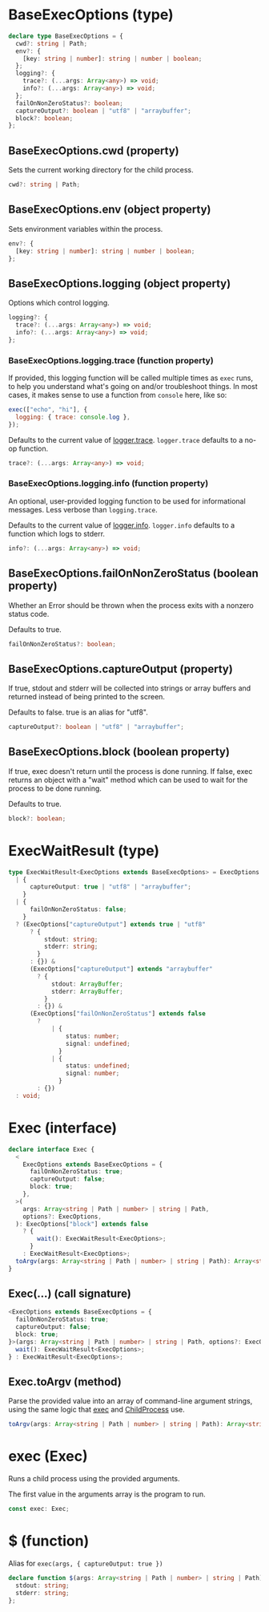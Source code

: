 <!-- INPUT:
declare type BaseExecOptions = {
  /** Sets the current working directory for the child process. */
  cwd?: string | Path;

  /** Sets environment variables within the process. */
  env?: { [key: string | number]: string | number | boolean };

  /** Options which control logging. */
  logging?: {
    /**
     * If provided, this logging function will be called multiple times as
     * `exec` runs, to help you understand what's going on and/or troubleshoot
     * things. In most cases, it makes sense to use a function from `console`
     * here, like so:
     *
     * ```js
     * exec(["echo", "hi"], {
     *   logging: { trace: console.log },
     * });
     * ```
     *
     * Defaults to the current value of {@link logger.trace}. `logger.trace`
     * defaults to a no-op function.
     */
    trace?: (...args: Array<any>) => void;

    /**
     * An optional, user-provided logging function to be used for informational
     * messages. Less verbose than `logging.trace`.
     *
     * Defaults to the current value of {@link logger.info}. `logger.info`
     * defaults to a function which logs to stderr.
     */
    info?: (...args: Array<any>) => void;
  };

  /**
   * Whether an Error should be thrown when the process exits with a nonzero
   * status code.
   *
   * Defaults to true.
   */
  failOnNonZeroStatus?: boolean;

  /**
   * If true, stdout and stderr will be collected into strings or array buffers
   * and returned instead of being printed to the screen.
   *
   * Defaults to false. true is an alias for "utf8".
   */
  captureOutput?: boolean | "utf8" | "arraybuffer";

  /**
   * If true, exec doesn't return until the process is done running. If false,
   * exec returns an object with a "wait" method which can be used to wait for
   * the process to be done running.
   *
   * Defaults to true.
   */
  block?: boolean;
};

type ExecWaitResult<ExecOptions extends BaseExecOptions> = ExecOptions extends
  | { captureOutput: true | "utf8" | "arraybuffer" }
  | { failOnNonZeroStatus: false }
  ? (ExecOptions["captureOutput"] extends true | "utf8"
      ? { stdout: string; stderr: string }
      : {}) &
      (ExecOptions["captureOutput"] extends "arraybuffer"
        ? { stdout: ArrayBuffer; stderr: ArrayBuffer }
        : {}) &
      (ExecOptions["failOnNonZeroStatus"] extends false
        ?
            | { status: number; signal: undefined }
            | { status: undefined; signal: number }
        : {})
  : void;

declare interface Exec {
  <
    ExecOptions extends BaseExecOptions = {
      failOnNonZeroStatus: true;
      captureOutput: false;
      block: true;
    }
  >(
    args: Array<string | Path | number> | string | Path,
    options?: ExecOptions
  ): ExecOptions["block"] extends false
    ? { wait(): ExecWaitResult<ExecOptions> }
    : ExecWaitResult<ExecOptions>;

  /**
   * Parse the provided value into an array of command-line argument strings,
   * using the same logic that {@link exec} and {@link ChildProcess} use.
   */
  toArgv(args: Array<string | Path | number> | string | Path): Array<string>;
}

/**
 * Runs a child process using the provided arguments.
 *
 * The first value in the arguments array is the program to run.
 */
declare const exec: Exec;

/** Alias for `exec(args, { captureOutput: true })` */
declare function $(args: Array<string | Path | number> | string | Path): {
  stdout: string;
  stderr: string;
};

-->
# BaseExecOptions (type)

```ts
declare type BaseExecOptions = {
  cwd?: string | Path;
  env?: {
    [key: string | number]: string | number | boolean;
  };
  logging?: {
    trace?: (...args: Array<any>) => void;
    info?: (...args: Array<any>) => void;
  };
  failOnNonZeroStatus?: boolean;
  captureOutput?: boolean | "utf8" | "arraybuffer";
  block?: boolean;
};
```

## BaseExecOptions.cwd (property)

Sets the current working directory for the child process.

```ts
cwd?: string | Path;
```

## BaseExecOptions.env (object property)

Sets environment variables within the process.

```ts
env?: {
  [key: string | number]: string | number | boolean;
};
```

## BaseExecOptions.logging (object property)

Options which control logging.

```ts
logging?: {
  trace?: (...args: Array<any>) => void;
  info?: (...args: Array<any>) => void;
};
```

### BaseExecOptions.logging.trace (function property)

If provided, this logging function will be called multiple times as
`exec` runs, to help you understand what's going on and/or troubleshoot
things. In most cases, it makes sense to use a function from `console`
here, like so:

```js
exec(["echo", "hi"], {
  logging: { trace: console.log },
});
```

Defaults to the current value of [logger.trace](#). `logger.trace`
defaults to a no-op function.

```ts
trace?: (...args: Array<any>) => void;
```

### BaseExecOptions.logging.info (function property)

An optional, user-provided logging function to be used for informational
messages. Less verbose than `logging.trace`.

Defaults to the current value of [logger.info](#). `logger.info`
defaults to a function which logs to stderr.

```ts
info?: (...args: Array<any>) => void;
```

## BaseExecOptions.failOnNonZeroStatus (boolean property)

Whether an Error should be thrown when the process exits with a nonzero
status code.

Defaults to true.

```ts
failOnNonZeroStatus?: boolean;
```

## BaseExecOptions.captureOutput (property)

If true, stdout and stderr will be collected into strings or array buffers
and returned instead of being printed to the screen.

Defaults to false. true is an alias for "utf8".

```ts
captureOutput?: boolean | "utf8" | "arraybuffer";
```

## BaseExecOptions.block (boolean property)

If true, exec doesn't return until the process is done running. If false,
exec returns an object with a "wait" method which can be used to wait for
the process to be done running.

Defaults to true.

```ts
block?: boolean;
```

# ExecWaitResult (type)

```ts
type ExecWaitResult<ExecOptions extends BaseExecOptions> = ExecOptions extends
  | {
      captureOutput: true | "utf8" | "arraybuffer";
    }
  | {
      failOnNonZeroStatus: false;
    }
  ? (ExecOptions["captureOutput"] extends true | "utf8"
      ? {
          stdout: string;
          stderr: string;
        }
      : {}) &
      (ExecOptions["captureOutput"] extends "arraybuffer"
        ? {
            stdout: ArrayBuffer;
            stderr: ArrayBuffer;
          }
        : {}) &
      (ExecOptions["failOnNonZeroStatus"] extends false
        ?
            | {
                status: number;
                signal: undefined;
              }
            | {
                status: undefined;
                signal: number;
              }
        : {})
  : void;
```

# Exec (interface)

```ts
declare interface Exec {
  <
    ExecOptions extends BaseExecOptions = {
      failOnNonZeroStatus: true;
      captureOutput: false;
      block: true;
    },
  >(
    args: Array<string | Path | number> | string | Path,
    options?: ExecOptions,
  ): ExecOptions["block"] extends false
    ? {
        wait(): ExecWaitResult<ExecOptions>;
      }
    : ExecWaitResult<ExecOptions>;
  toArgv(args: Array<string | Path | number> | string | Path): Array<string>;
}
```

## Exec(...) (call signature)

```ts
<ExecOptions extends BaseExecOptions = {
  failOnNonZeroStatus: true;
  captureOutput: false;
  block: true;
}>(args: Array<string | Path | number> | string | Path, options?: ExecOptions): ExecOptions["block"] extends false ? {
  wait(): ExecWaitResult<ExecOptions>;
} : ExecWaitResult<ExecOptions>;
```

## Exec.toArgv (method)

Parse the provided value into an array of command-line argument strings,
using the same logic that [exec](#) and [ChildProcess](#) use.

```ts
toArgv(args: Array<string | Path | number> | string | Path): Array<string>;
```

# exec (Exec)

Runs a child process using the provided arguments.

The first value in the arguments array is the program to run.

```ts
const exec: Exec;
```

# $ (function)

Alias for `exec(args, { captureOutput: true })`

```ts
declare function $(args: Array<string | Path | number> | string | Path): {
  stdout: string;
  stderr: string;
};
```

<!-- OUTPUT.frontmatter:
null
-->
<!-- OUTPUT.warnings:
[
  "No link URL provided for \"logger.trace\"; falling back to \"#\"",
  "No link URL provided for \"logger.info\"; falling back to \"#\"",
  "No link URL provided for \"exec\"; falling back to \"#\"",
  "No link URL provided for \"ChildProcess\"; falling back to \"#\""
]
-->
